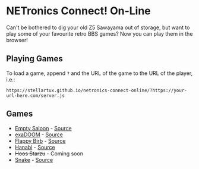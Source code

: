 # NETronics Connect! On-Line

Can't be bothered to dig your old Z5 Sawayama out of storage, but want to play some of your favourite retro BBS games? Now you can play them in the browser!

## Playing Games

To load a game, append `?` and the URL of the game to the URL of the player, i.e.:

    https://stellartux.github.io/netronics-connect-online/?https://your-url-here.com/server.js

## Games

- [Empty Saloon](https://stellartux.github.io/netronics-connect-online/?https://raw.githubusercontent.com/icegoat9/lastcallbbs/main/emptysaloon.js) - [Source](https://github.com/icegoat9/lastcallbbs)
- [exaDOOM](https://stellartux.github.io/netronics-connect-online/?https://raw.githubusercontent.com/vrman123/LastCallBBS/main/exaDOOM.js) - [Source](https://github.com/vrman123/LastCallBBS)
- [Flappy Birb](https://stellartux.github.io/netronics-connect-online/?https://gist.githubusercontent.com/micolous/b822a40674e5527aba42f0612a013faf/raw/9c31a8027284bb56b1e2c22e8b711b11f8a44121/flappy.js) - [Source](https://gist.github.com/micolous/b822a40674e5527aba42f0612a013faf)
- [Hanabi](https://stellartux.github.io/netronics-connect-online/?https://raw.githubusercontent.com/arun867/last-call-bbs-server-hanabi/main/hanabi.js) - [Source](https://github.com/arun867/last-call-bbs-server-hanabi)
- ~~Hoos Starzu~~ - Coming soon
- [Snake](https://stellartux.github.io/netronics-connect-online/?https://raw.githubusercontent.com/dabjulmaros/last-call-bbs-server-snake/master/dabjulmaros_snake.js)  - [Source](https://github.com/dabjulmaros/last-call-bbs-server-snake)
